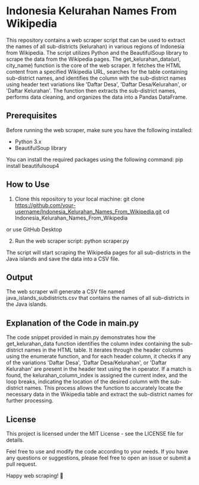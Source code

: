 # Indonesia Kelurahan Names From Wikipedia

This repository contains a web scraper script that can be used to extract the names of all sub-districts (kelurahan) in various regions of Indonesia from Wikipedia. The script utilizes Python and the BeautifulSoup library to scrape the data from the Wikipedia pages. The get_kelurahan_data(url, city_name) function is the core of the web scraper. It fetches the HTML content from a specified Wikipedia URL, searches for the table containing sub-district names, and identifies the column with the sub-district names using header text variations like 'Daftar Desa', 'Daftar Desa/Kelurahan', or 'Daftar Kelurahan'. The function then extracts the sub-district names, performs data cleaning, and organizes the data into a Pandas DataFrame.

## Prerequisites

Before running the web scraper, make sure you have the following installed:

- Python 3.x
- BeautifulSoup library

You can install the required packages using the following command:
pip install beautifulsoup4

## How to Use
1. Clone this repository to your local machine:
git clone https://github.com/your-username/Indonesia_Kelurahan_Names_From_Wikipedia.git
cd Indonesia_Kelurahan_Names_From_Wikipedia

or use GitHub Desktop

2. Run the web scraper script:
python scraper.py

The script will start scraping the Wikipedia pages for all sub-districts in the Java islands and save the data into a CSV file.

## Output
The web scraper will generate a CSV file named java_islands_subdistricts.csv that contains the names of all sub-districts in the Java islands.

## Explanation of the Code in main.py
The code snippet provided in main.py demonstrates how the get_kelurahan_data function identifies the column index containing the sub-district names in the HTML table. It iterates through the header columns using the enumerate function, and for each header column, it checks if any of the variations 'Daftar Desa', 'Daftar Desa/Kelurahan', or 'Daftar Kelurahan' are present in the header text using the in operator. If a match is found, the kelurahan_column_index is assigned the current index, and the loop breaks, indicating the location of the desired column with the sub-district names. This process allows the function to accurately locate the necessary data in the Wikipedia table and extract the sub-district names for further processing.

## License
This project is licensed under the MIT License - see the LICENSE file for details.

Feel free to use and modify the code according to your needs. If you have any questions or suggestions, please feel free to open an issue or submit a pull request.

Happy web scraping! 🚀